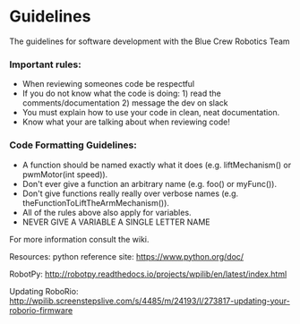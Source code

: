 # Guidelines
The guidelines for software development with the Blue Crew Robotics Team

### Important rules:
  - When reviewing someones code be respectful
  - If you do not know what the code is doing: 1) read the comments/documentation 2) message the dev on slack 
  - You must explain how to use your code in clean, neat documentation.
  - Know what your are talking about when reviewing code! 
  
  
### Code Formatting Guidelines:
  - A function should be named exactly what it does (e.g. liftMechanism() or pwmMotor(int speed)).
  - Don't ever give a function an arbitrary name (e.g. foo() or myFunc()).
  - Don't give functions really really over verbose names (e.g. theFunctionToLiftTheArmMechanism()).
  - All of the rules above also apply for variables.
  - NEVER GIVE A VARIABLE A SINGLE LETTER NAME
  

For more information consult the wiki.


Resources:
  python reference site:
      https://www.python.org/doc/
      
  RobotPy:
      http://robotpy.readthedocs.io/projects/wpilib/en/latest/index.html
  
  Updating RoboRio:
      http://wpilib.screenstepslive.com/s/4485/m/24193/l/273817-updating-your-roborio-firmware
      
  
